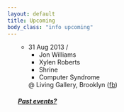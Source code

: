 ```yaml
---
layout: default
title: Upcoming 
body_class: "info upcoming"
---
```

<ul class="classed root">

<ul class="classed root">
  <li class="music">31 Aug 2013 /
    <ul>
      <li class="more">Jon Williams</li>
      <li>Xylen Roberts</li>
      <li>Shrine</li>
      <li>Computer Syndrome</li>
    </ul>
    @ Living Gallery, Brooklyn (<a href="https://www.facebook.com/events/154982801360824/">fb</a>)
  </li>



</ul>

<h5><a href="chronology.html">Past events?</a></h5>
